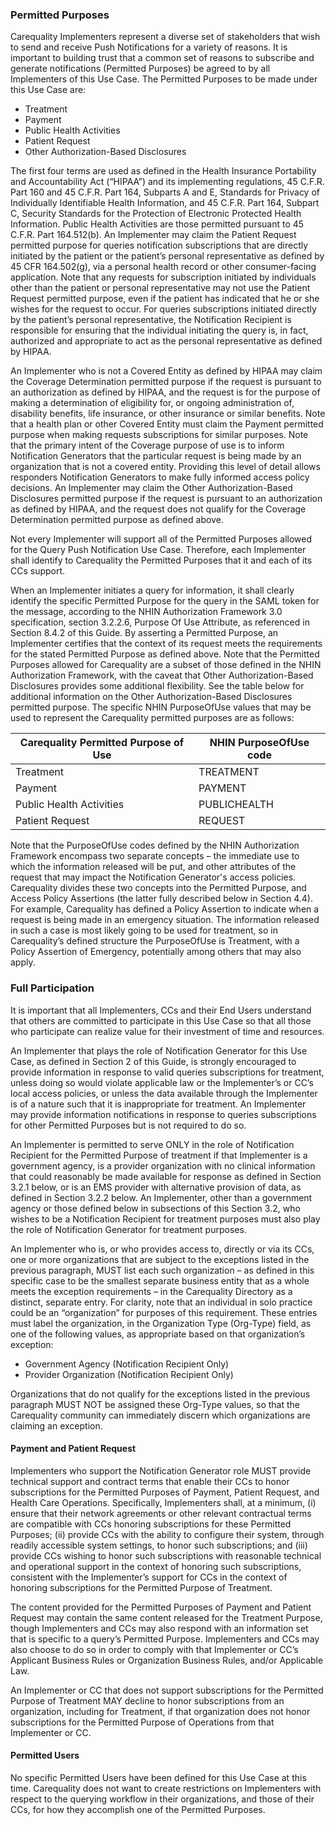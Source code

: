 <!-- Customizable_Principles_of_Trust.md {% comment %}
*****************************************************************************************
*                            WARNING: DO NOT EDIT THIS FILE                             *
*                                                                                       *
* This file is generated by SUSHI. Any edits you make to this file will be overwritten. *
*                                                                                       *
* To change the contents of this file, edit the original source file at:                *
* ig-data\input\pagecontent\1_Customizable_Principles_of_Trust.md                       *
*****************************************************************************************
{% endcomment %} -->
### Permitted Purposes
Carequality Implementers represent a diverse set of stakeholders that wish to send and receive Push Notifications for a variety of reasons. It is important to building trust that a common set of reasons to subscribe and generate notifications (Permitted Purposes) be agreed to by all Implementers of this Use Case. The Permitted Purposes to be made under this Use Case are:

*	Treatment
*	Payment
*	Public Health Activities
*	Patient Request
*	Other Authorization-Based Disclosures

The first four terms are used as defined in the Health Insurance Portability and Accountability Act (“HIPAA”) and its implementing regulations, 45 C.F.R. Part 160 and 45 C.F.R. Part 164, Subparts A and E, Standards for Privacy of Individually Identifiable Health Information, and 45 C.F.R. Part 164, Subpart C, Security Standards for the Protection of Electronic Protected Health Information. Public Health Activities are those permitted pursuant to 45 C.F.R. Part 164.512(b). An Implementer may claim the Patient Request permitted purpose for queries notification subscriptions that are directly initiated by the patient or the patient’s personal representative as defined by 45 CFR 164.502(g), via a personal health record or other consumer-facing application. Note that any requests for subscription initiated by individuals other than the patient or personal representative may not use the Patient Request permitted purpose, even if the patient has indicated that he or she wishes for the request to occur. For queries subscriptions initiated directly by the patient’s personal representative, the Notification Recipient is responsible for ensuring that the individual initiating the query is, in fact, authorized and appropriate to act as the personal representative as defined by HIPAA.

An Implementer who is not a Covered Entity as defined by HIPAA may claim the Coverage Determination permitted purpose if the request is pursuant to an authorization as defined by HIPAA, and the request is for the purpose of making a determination of eligibility for, or ongoing administration of, disability benefits, life insurance, or other insurance or similar benefits. Note that a health plan or other Covered Entity must claim the Payment permitted purpose when making requests subscriptions for similar purposes. Note that the primary intent of the Coverage purpose of use is to inform Notification Generators that the particular request is being made by an organization that is not a covered entity. Providing this level of detail allows responders Notification Generators to make fully informed access policy decisions.
An Implementer may claim the Other Authorization-Based Disclosures permitted purpose if the request is pursuant to an authorization as defined by HIPAA, and the request does not qualify for the Coverage Determination permitted purpose as defined above.

Not every Implementer will support all of the Permitted Purposes allowed for the Query Push Notification Use Case. Therefore, each Implementer shall identify to Carequality the Permitted Purposes that it and each of its CCs support.

When an Implementer initiates a query for information, it shall clearly identify the specific Permitted Purpose for the query in the SAML token for the message, according to the NHIN Authorization Framework 3.0 specification, section 3.2.2.6, Purpose Of Use Attribute, as referenced in Section 8.4.2 of this Guide. By asserting a Permitted Purpose, an Implementer certifies that the context of its request meets the requirements for the stated Permitted Purpose as defined above.
Note that the Permitted Purposes allowed for Carequality are a subset of those defined in the NHIN Authorization Framework, with the caveat that Other Authorization-Based Disclosures provides some additional flexibility. See the table below for additional information on the Other Authorization-Based Disclosures permitted purpose. The specific NHIN PurposeOfUse values that may be used to represent the Carequality permitted purposes are as follows:

|Carequality Permitted Purpose of Use | NHIN PurposeOfUse code |
|----------------|--------------------|
|Treatment|TREATMENT
|Payment|PAYMENT
|Public Health Activities|PUBLICHEALTH
|Patient Request|REQUEST|


Note that the PurposeOfUse codes defined by the NHIN Authorization Framework encompass two separate concepts – the immediate use to which the information released will be put, and other attributes of the request that may impact the Notification Generator's access policies. Carequality divides these two concepts into the Permitted Purpose, and Access Policy Assertions (the latter fully described below in Section 4.4). For example, Carequality has defined a Policy Assertion to indicate when a request is being made in an emergency situation. The information released in such a case is most likely going to be used for treatment, so in Carequality’s defined structure the PurposeOfUse is Treatment, with a Policy Assertion of Emergency, potentially among others that may also apply.

###	 Full Participation

It is important that all Implementers, CCs and their End Users understand that others are committed to participate in this Use Case so that all those who participate can realize value for their investment of time and resources.

An Implementer that plays the role of Notification Generator for this Use Case, as defined in Section 2 of this Guide, is strongly encouraged to provide information in response to valid queries subscriptions for treatment, unless doing so would violate applicable law or the Implementer’s or CC’s local access policies, or unless the data available through the Implementer is of a nature such that it is inappropriate for treatment. An Implementer may provide information notifications in response to queries subscriptions for other Permitted Purposes but is not required to do so.

An Implementer is permitted to serve ONLY in the role of Notification Recipient for the Permitted Purpose of treatment if that Implementer is a government agency, is a provider organization with no clinical information that could reasonably be made available for response as defined in Section 3.2.1 below, or is an EMS provider with alternative provision of data, as defined in Section 3.2.2 below. An Implementer, other than a government agency or those defined below in subsections of this Section 3.2, who wishes to be a Notification Recipient for treatment purposes must also play the role of Notification Generator for treatment purposes.

An Implementer who is, or who provides access to, directly or via its CCs, one or more organizations that are subject to the exceptions listed in the previous paragraph, MUST list each such organization – as defined in this specific case to be the smallest separate business entity that as a whole meets the exception requirements – in the Carequality Directory as a distinct, separate entry. For clarity, note that an individual in solo practice could be an “organization” for purposes of this requirement. These entries must label the organization, in the Organization Type (Org-Type) field, as one of the following values, as appropriate based on that organization’s exception:

*	Government Agency (Notification Recipient Only)
*	Provider Organization (Notification Recipient Only)

Organizations that do not qualify for the exceptions listed in the previous paragraph MUST NOT be assigned these Org-Type values, so that the Carequality community can immediately discern which organizations are claiming an exception.

#### Payment and Patient Request
Implementers who support the Notification Generator role MUST provide technical support and contract terms that enable their CCs to honor subscriptions for the Permitted Purposes of Payment, Patient Request, and Health Care Operations. Specifically, Implementers shall, at a minimum, (i) ensure that their network agreements or other relevant contractual terms are compatible with CCs honoring subscriptions for these Permitted Purposes; (ii) provide CCs with the ability to configure their system, through readily accessible system settings, to honor such subscriptions; and (iii) provide CCs wishing to honor such subscriptions with reasonable technical and operational support in the context of honoring such subscriptions, consistent with the Implementer’s support for CCs in the context of honoring subscriptions for the Permitted Purpose of Treatment.

The content provided for the Permitted Purposes of Payment and Patient Request may contain the same content released for the Treatment Purpose, though Implementers and CCs may also respond with an information set that is specific to a query’s Permitted Purpose. Implementers and CCs may also choose to do so in order to comply with that Implementer or CC’s Applicant Business Rules or Organization Business Rules, and/or Applicable Law.

An Implementer or CC that does not support subscriptions for the Permitted Purpose of Treatment MAY decline to honor subscriptions from an organization, including for Treatment, if that organization does not honor subscriptions for the Permitted Purpose of Operations from that Implementer or CC.
#### Permitted Users
No specific Permitted Users have been defined for this Use Case at this time. Carequality does not want to create restrictions on Implementers with respect to the querying workflow in their organizations, and those of their CCs, for how they accomplish one of the Permitted Purposes.
